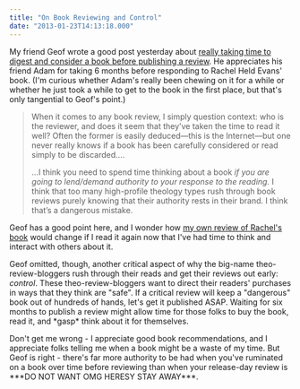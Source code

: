 ```yaml
---
title: "On Book Reviewing and Control"
date: "2013-01-23T14:13:18.000"
---
```


My friend Geof wrote a good post yesterday about [really taking time to digest and consider a book before publishing a review](http://gfmorris.net/2013/01/22/adam-omelianchuk-on-rachel-held-evans-me-on-authority-in-book-reviewing/). He appreciates his friend Adam for taking 6 months before responding to Rachel Held Evans' book. (I'm curious whether Adam's really been chewing on it for a while or whether he just took a while to get to the book in the first place, but that's only tangential to Geof's point.)

> When it comes to any book review, I simply question context: who is the reviewer, and does it seem that they’ve taken the time to read it well? Often the former is easily deduced—this is the Internet—but one never really knows if a book has been carefully considered or read simply to be discarded....
> 
> ...I think you need to spend time thinking about a book _if you are going to lend/demand authority to your response to the reading._ I think that too many high-profile theology types rush through book reviews purely knowing that their authority rests in their brand. I think that’s a dangerous mistake.

Geof has a good point here, and I wonder how [my own review of Rachel's book](http://chrishubbs.com/2012/11/08/rachel-held-evans-a-year-of-biblical-womanhood/) would change if I read it again now that I've had time to think and interact with others about it.

Geof omitted, though, another critical aspect of why the big-name theo-review-bloggers rush through their reads and get their reviews out early: _control_. These theo-review-bloggers want to direct their readers' purchases in ways that they think are "safe". If a critical review will keep a "dangerous" book out of hundreds of hands, let's get it published ASAP. Waiting for six months to publish a review might allow time for those folks to buy the book, read it, and \*gasp\* think about it for themselves.

Don't get me wrong - I appreciate good book recommendations, and I appreciate folks telling me when a book might be a waste of my time. But Geof is right - there's far more authority to be had when you've ruminated on a book over time before reviewing than when your release-day review is \*\*\*DO NOT WANT OMG HERESY STAY AWAY\*\*\*.

